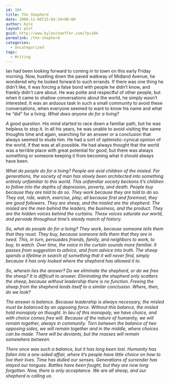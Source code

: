 ```yaml
---
id: 104
title: The Shepherd
date: 2008-11-06T15:04:34+00:00
author: Kyle
layout: post
guid: http://www.kyleschaeffer.com/?p=104
permalink: /the-shepherd
categories:
  - Uncategorized
tags:
  - Writing
---
```

Ian had been looking forward to coming in to town on this early Friday morning. Now, hustling down the paved walkway of Midland Avenue, he wondered why he looked forward to such errands. If there was one thing he didn’t like, it was forcing a false bond with people he didn’t know, and frankly didn’t care about. He was polite and respectful of other people, but when it came to shallow conversations about the world, he simply wasn’t interested. It was an arduous task in such a small community to avoid these conversations, when everyone seemed to want to know his name and what he “did” for a living. _What does anyone do for a living?_

_A good question._ His mind started to race down a familiar path, but he was helpless to stop it. In all his years, he was unable to avoid visiting the same thoughts time and again, searching for an answer or a conclusion that always seemed to elude him. He had a sort of optimistic-cynical opinion of the world, if that was at all possible. He had always thought that the world was a terrible place with great potential for good, but there was always something or someone keeping it from becoming what it should always have been.

_What do people do for a living? People are avid children of the misled. For generations, the society of man has slowly been architected into something entirely unfamiliar to this world. This unfamiliar society beckons it’s children to follow into the depths of depression, poverty, and death. People buy because they are told to do so. They work because they are told to do so. They eat, ride, watch, exercise, play; all because first and foremost, they are good followers. They are sheep, and the misled are the shepherd. The misled are the men behind the leaders, the business, and the product. They are the hidden voices behind the curtains. These voices saturate our world, and pervade throughout time’s steady march of history._

_So, what do people do for a living? They work, because someone tells them that they must. They buy, because someone tells them that they are in need. This, in turn, persuades friends, family, and neighbors to work, to buy, to watch. Over time, the voice in the curtain sounds more familiar. It passes from suggestion to advice, and from advice into truth. The sheep spends a lifetime in search of something that it will never find, simply because it has only looked where the shepherd has allowed it to._

_So, wherein lies the answer? Do we eliminate the shepherd, or do we free the sheep? It is difficult to answer. Eliminating the shepherd only scatters the sheep, because without leadership there is no function. Freeing the sheep from the shepherd lends itself to a similar conclusion. Where, then, do we look?_

_The answer is balance. Because leadership is always necessary, the misled must be balanced by an opposing force. Without this balance, the misled hold monopoly on thought. In lieu of this monopoly, we have choice, and with choice comes free will. Because of the nature of humanity, we will remain together, always in community. Torn between the balance of two opposing sides, we will remain together and in the middle, where choices can be made. There will be deviants, but the masses will remain somewhere between._

_There once was such a balance, but it has long been lost. Humanity has fallen into a one-sided affair, where it’s people have little choice on how to live their lives. Time has dulled our senses. Generations of surrender has stayed our tongues. Battles have been fought, but they are now long forgotten. Now, there is only acceptance. We are all sheep, and our shepherd is calling us._
